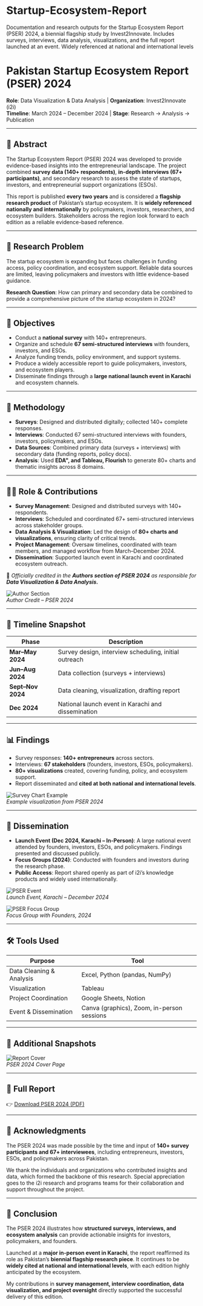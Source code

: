 # Startup-Ecosystem-Report
Documentation and research outputs for the Startup Ecosystem Report (PSER) 2024,  a biennial flagship study by Invest2Innovate. Includes surveys, interviews, data analysis, visualizations, and the full report launched at an event. Widely referenced at national and international levels


# Pakistan Startup Ecosystem Report (PSER) 2024

**Role**: Data Visualization & Data Analysis | **Organization**: Invest2Innovate (i2i)  
**Timeline**: March 2024 – December 2024 | **Stage**: Research → Analysis → Publication  

---

## 🧠 Abstract  

The Startup Ecosystem Report (PSER) 2024 was developed to provide evidence-based insights into the entrepreneurial landscape. The project combined **survey data (140+ respondents)**, **in-depth interviews (67+ participants)**, and secondary research to assess the state of startups, investors, and entrepreneurial support organizations (ESOs).  

This report is published **every two years** and is considered a **flagship research product** of Pakistan’s startup ecosystem. It is **widely referenced nationally and internationally** by policymakers, investors, researchers, and ecosystem builders. Stakeholders across the region look forward to each edition as a reliable evidence-based reference.  

---

## 🚨 Research Problem  

The startup ecosystem is expanding but faces challenges in funding access, policy coordination, and ecosystem support. Reliable data sources are limited, leaving policymakers and investors with little evidence-based guidance.  

**Research Question**: How can primary and secondary data be combined to provide a comprehensive picture of the startup ecosystem in 2024?  

---

## 🎯 Objectives  

- Conduct a **national survey** with 140+ entrepreneurs.  
- Organize and schedule **67 semi-structured interviews** with founders, investors, and ESOs.  
- Analyze funding trends, policy environment, and support systems.  
- Produce a widely accessible report to guide policymakers, investors, and ecosystem players.  
- Disseminate findings through a **large national launch event in Karachi** and ecosystem channels.  

---

## 🔬 Methodology  

- **Surveys**: Designed and distributed digitally; collected 140+ complete responses.  
- **Interviews**: Conducted 67 semi-structured interviews with founders, investors, policymakers, and ESOs.  
- **Data Sources**: Combined primary data (surveys + interviews) with secondary data (funding reports, policy docs).  
- **Analysis**: Used **EDA", and Tableau, Flourish** to generate 80+ charts and thematic insights across 8 domains.  

---

## 👩‍💻 Role & Contributions  

- **Survey Management**: Designed and distributed surveys with 140+ respondents.  
- **Interviews**: Scheduled and coordinated 67+ semi-structured interviews across stakeholder groups.  
- **Data Analysis & Visualization**: Led the design of **80+ charts and visualizations**, ensuring clarity of critical trends.  
- **Project Management**: Oversaw timelines, coordinated with team members, and managed workflow from March–December 2024.  
- **Dissemination**: Supported launch event in Karachi and coordinated ecosystem outreach.  

📌 *Officially credited in the **Authors section of PSER 2024** as responsible for **Data Visualization & Data Analysis.***  

![Author Section](images/pser_author.png)  
*Author Credit – PSER 2024*  

---

## 🧭 Timeline Snapshot  

| **Phase** | **Description** |  
| --- | --- |  
| **Mar–May 2024** | Survey design, interview scheduling, initial outreach |  
| **Jun–Aug 2024** | Data collection (surveys + interviews) |  
| **Sept–Nov 2024** | Data cleaning, visualization, drafting report |  
| **Dec 2024** | National launch event in Karachi and dissemination |  

---

## 📊 Findings  

- Survey responses: **140+ entrepreneurs** across sectors.  
- Interviews: **67 stakeholders** (founders, investors, ESOs, policymakers).  
- **80+ visualizations** created, covering funding, policy, and ecosystem support.  
- Report disseminated and **cited at both national and international levels**.  

![Survey Chart Example](images/pser_chart.png)  
*Example visualization from PSER 2024*  

---

## 📣 Dissemination  

- **Launch Event (Dec 2024, Karachi – In-Person)**: A large national event attended by founders, investors, ESOs, and policymakers. Findings presented and discussed publicly.  
- **Focus Groups (2024)**: Conducted with founders and investors during the research phase.  
- **Public Access**: Report shared openly as part of i2i’s knowledge products and widely used internationally.  

![PSER Event](images/pser_event.png)  
*Launch Event, Karachi – December 2024*  

![PSER Focus Group](images/pser_focus_group.png)  
*Focus Group with Founders, 2024*  

---

## 🛠 Tools Used  

| **Purpose** | **Tool** |  
| --- | --- |  
| Data Cleaning & Analysis | Excel, Python (pandas, NumPy) |  
| Visualization | Tableau |  
| Project Coordination | Google Sheets, Notion |  
| Event & Dissemination | Canva (graphics), Zoom, in-person sessions |  

---

## 📎 Additional Snapshots  

![Report Cover](images/report_cover.png)  
*PSER 2024 Cover Page*  

---

## 🔗 Full Report  

👉 [Download PSER 2024 (PDF)](PSER-2024-Report.pdf)  

---

## 🙏 Acknowledgments  

The PSER 2024 was made possible by the time and input of **140+ survey participants and 67+ interviewees**, including entrepreneurs, investors, ESOs, and policymakers across Pakistan.  

We thank the individuals and organizations who contributed insights and data, which formed the backbone of this research. Special appreciation goes to the i2i research and programs teams for their collaboration and support throughout the project.  

---

## 📝 Conclusion  

The PSER 2024 illustrates how **structured surveys, interviews, and ecosystem analysis** can provide actionable insights for investors, policymakers, and founders.  

Launched at a **major in-person event in Karachi**, the report reaffirmed its role as Pakistan’s **biennial flagship research piece**. It continues to be **widely cited at national and international levels**, with each edition highly anticipated by the ecosystem.  

My contributions in **survey management, interview coordination, data visualization, and project oversight** directly supported the successful delivery of this edition.  
